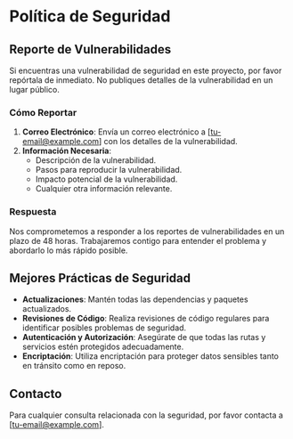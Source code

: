# Política de Seguridad

## Reporte de Vulnerabilidades

Si encuentras una vulnerabilidad de seguridad en este proyecto, por favor repórtala de inmediato. No publiques detalles de la vulnerabilidad en un lugar público.

### Cómo Reportar

1. **Correo Electrónico**: Envía un correo electrónico a [tu-email@example.com] con los detalles de la vulnerabilidad.
2. **Información Necesaria**:
    - Descripción de la vulnerabilidad.
    - Pasos para reproducir la vulnerabilidad.
    - Impacto potencial de la vulnerabilidad.
    - Cualquier otra información relevante.

### Respuesta

Nos comprometemos a responder a los reportes de vulnerabilidades en un plazo de 48 horas. Trabajaremos contigo para entender el problema y abordarlo lo más rápido posible.

## Mejores Prácticas de Seguridad

- **Actualizaciones**: Mantén todas las dependencias y paquetes actualizados.
- **Revisiones de Código**: Realiza revisiones de código regulares para identificar posibles problemas de seguridad.
- **Autenticación y Autorización**: Asegúrate de que todas las rutas y servicios estén protegidos adecuadamente.
- **Encriptación**: Utiliza encriptación para proteger datos sensibles tanto en tránsito como en reposo.

## Contacto

Para cualquier consulta relacionada con la seguridad, por favor contacta a [tu-email@example.com].
